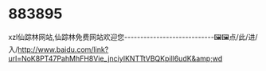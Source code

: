 # 883895
xzl仙踪林网站,仙踪林免费网站欢迎您----------------------------🖼🖼点/此/进/入/http://www.baidu.com/link?url=NoK8PT47PahMhFH8Vie_jnciyIKNTTtVBQKpill6udK&amp;wd
